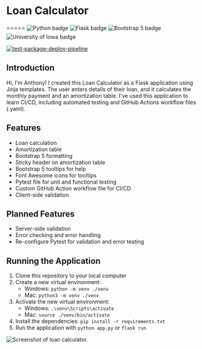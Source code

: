 # Loan Calculator
⭐️⭐️⭐️⭐️⭐️
![Python badge](https://img.shields.io/static/v1?message=python&logo=python&labelColor=5c5c5c&color=3776AB&logoColor=white&label=%20&style=for-the-badge) ![Flask badge](https://img.shields.io/static/v1?message=Flask&logo=Flask&labelColor=5c5c5c&color=000000&logoColor=white&label=%20&style=for-the-badge) ![Bootstrap 5 badge](https://img.shields.io/static/v1?message=Bootstrap5&logo=bootstrap&labelColor=7952B3&color=7952B3&logoColor=white&label=%20&style=for-the-badge) ![University of Iowa badge](https://img.shields.io/static/v1?message=Hawks!!&labelColor=000000&color=FFCD00&label=Go&style=for-the-badge)

[![test-package-deploy-pipeline](https://github.com/mikecolbert/loan-calculator/actions/workflows/pipeline.yaml/badge.svg)](https://github.com/mikecolbert/loan-calculator/actions/workflows/pipeline.yaml)

## Introduction

Hi, I'm Anthony! I created this Loan Calculator as a Flask application using Jinja templates. The user enters details of their loan, and it calculates the monthly payment and an amortization table. I've used this application to learn CI/CD, including automated testing and GitHub Actions workflow files (.yaml).

## Features

- Loan calculation
- Amortization table
- Bootstrap 5 formatting
- Sticky header on amortization table
- Bootstrap 5 tooltips for help
- Font Awesome icons for tooltips
- Pytest file for unit and functional testing
- Custom GitHub Action workflow file for CI/CD
- Client-side validation

## Planned Features

- Server-side validation
- Error checking and error handling
- Re-configure Pytest for validation and error testing

## Running the Application

1. Clone this repository to your local computer
2. Create a new virtual environment:
   - Windows: `python -m venv ./venv`
   - Mac: `python3 -m venv ./venv`
3. Activate the new virtual environment:
   - Windows: `.\venv\Scripts\activate`
   - Mac: `source ./venv/bin/activate`
4. Install the dependencies: `pip install -r requirements.txt`
5. Run the application with `python app.py` or `flask run`

![Screenshot of loan calculator.](./simple_calc.jpg)


